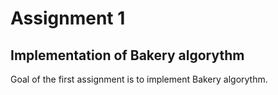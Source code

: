 # Assignment 1

## Implementation of Bakery algorythm

Goal of the first assignment is to implement Bakery algorythm.